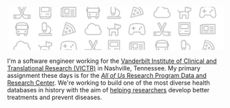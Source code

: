 ![header image](header-image.svg)

I'm a software engineer working for the [Vanderbilt Institute of Clinical and Translational Research (VICTR)](https://victr.vumc.org) in Nashville, Tennessee. My primary assignment these days is for the [_All of Us_ Research Program Data and Research Center](https://allofus.nih.gov/funding-and-program-partners/data-and-research-center). We're working to build one of the most diverse health databases in history with the aim of [helping researchers](https://www.researchallofus.org/) develop better treatments and prevent diseases.
